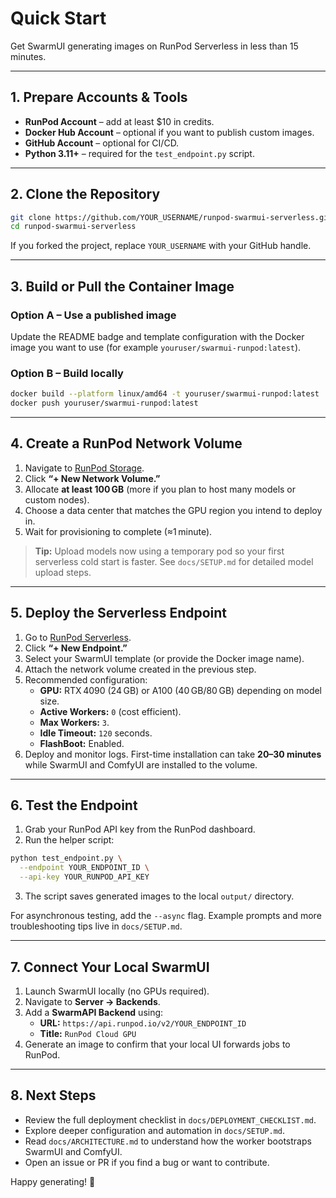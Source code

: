 # Quick Start

Get SwarmUI generating images on RunPod Serverless in less than 15 minutes.

---

## 1. Prepare Accounts & Tools

- **RunPod Account** – add at least $10 in credits.
- **Docker Hub Account** – optional if you want to publish custom images.
- **GitHub Account** – optional for CI/CD.
- **Python 3.11+** – required for the `test_endpoint.py` script.

---

## 2. Clone the Repository

```bash
git clone https://github.com/YOUR_USERNAME/runpod-swarmui-serverless.git
cd runpod-swarmui-serverless
```

If you forked the project, replace `YOUR_USERNAME` with your GitHub handle.

---

## 3. Build or Pull the Container Image

### Option A – Use a published image

Update the README badge and template configuration with the Docker image you want to use (for example `youruser/swarmui-runpod:latest`).

### Option B – Build locally

```bash
docker build --platform linux/amd64 -t youruser/swarmui-runpod:latest .
docker push youruser/swarmui-runpod:latest
```

---

## 4. Create a RunPod Network Volume

1. Navigate to [RunPod Storage](https://runpod.io/console/storage).
2. Click **“+ New Network Volume.”**
3. Allocate **at least 100 GB** (more if you plan to host many models or custom nodes).
4. Choose a data center that matches the GPU region you intend to deploy in.
5. Wait for provisioning to complete (≈1 minute).

> **Tip:** Upload models now using a temporary pod so your first serverless cold start is faster. See `docs/SETUP.md` for detailed model upload steps.

---

## 5. Deploy the Serverless Endpoint

1. Go to [RunPod Serverless](https://runpod.io/console/serverless/user/endpoints).
2. Click **“+ New Endpoint.”**
3. Select your SwarmUI template (or provide the Docker image name).
4. Attach the network volume created in the previous step.
5. Recommended configuration:
   - **GPU:** RTX 4090 (24 GB) or A100 (40 GB/80 GB) depending on model size.
   - **Active Workers:** `0` (cost efficient).
   - **Max Workers:** `3`.
   - **Idle Timeout:** `120` seconds.
   - **FlashBoot:** Enabled.
6. Deploy and monitor logs. First-time installation can take **20–30 minutes** while SwarmUI and ComfyUI are installed to the volume.

---

## 6. Test the Endpoint

1. Grab your RunPod API key from the RunPod dashboard.
2. Run the helper script:

```bash
python test_endpoint.py \
  --endpoint YOUR_ENDPOINT_ID \
  --api-key YOUR_RUNPOD_API_KEY
```

3. The script saves generated images to the local `output/` directory.

For asynchronous testing, add the `--async` flag. Example prompts and more troubleshooting tips live in `docs/SETUP.md`.

---

## 7. Connect Your Local SwarmUI

1. Launch SwarmUI locally (no GPUs required).
2. Navigate to **Server → Backends**.
3. Add a **SwarmAPI Backend** using:
   - **URL:** `https://api.runpod.io/v2/YOUR_ENDPOINT_ID`
   - **Title:** `RunPod Cloud GPU`
4. Generate an image to confirm that your local UI forwards jobs to RunPod.

---

## 8. Next Steps

- Review the full deployment checklist in `docs/DEPLOYMENT_CHECKLIST.md`.
- Explore deeper configuration and automation in `docs/SETUP.md`.
- Read `docs/ARCHITECTURE.md` to understand how the worker bootstraps SwarmUI and ComfyUI.
- Open an issue or PR if you find a bug or want to contribute.

Happy generating! 🎨
